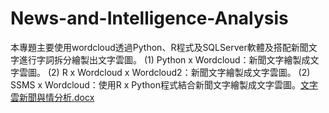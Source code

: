 # News-and-Intelligence-Analysis
本專題主要使用wordcloud透過Python、R程式及SQLServer軟體及搭配新聞文字進行字詞拆分繪製出文字雲圖。
(1) Python x Wordcloud：新聞文字繪製成文字雲圖。
(2) R x Wordcloud x Wordcloud2：新聞文字繪製成文字雲圖。
(2) SSMS x Wordcloud：使用R x Python程式結合新聞文字繪製成文字雲圖。[文字雲新聞與情分析.docx](https://github.com/LonelyCaesar/News-and-Intelligence-Analysis/files/11523956/default.docx)
